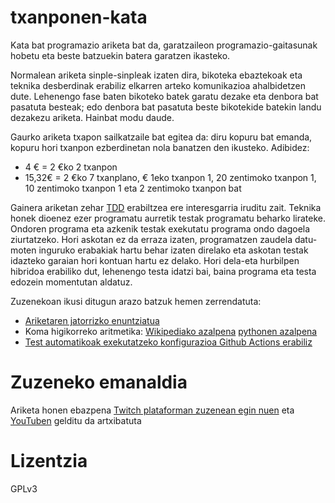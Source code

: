 # txanponen-kata

Kata bat programazio ariketa bat da, garatzaileon programazio-gaitasunak hobetu eta beste batzuekin batera garatzen ikasteko.

Normalean ariketa sinple-sinpleak izaten dira, bikoteka ebaztekoak eta teknika desberdinak erabiliz elkarren arteko komunikazioa ahalbidetzen dute. Lehenengo fase baten bikoteko batek garatu dezake eta denbora bat pasatuta besteak; edo denbora bat pasatuta beste bikotekide batekin landu dezakezu ariketa. Hainbat modu daude.

Gaurko ariketa txapon sailkatzaile bat egitea da: diru kopuru bat emanda, kopuru hori txanpon ezberdinetan nola banatzen den ikusteko. Adibidez:

- 4 € = 2 €ko 2 txanpon
- 15,32€ = 2 €ko 7 txanplano, € 1eko txanpon 1, 20 zentimoko txanpon 1, 10 zentimoko txanpon 1 eta 2 zentimoko txanpon bat

Gainera ariketan zehar [TDD](https://en.wikipedia.org/wiki/Test-driven_development) erabiltzea ere interesgarria iruditu zait. Teknika honek dioenez ezer programatu aurretik testak programatu beharko lirateke. Ondoren programa eta azkenik testak exekutatu programa ondo dagoela ziurtatzeko. Hori askotan ez da erraza izaten, programatzen zaudela datu-moten inguruko erabakiak hartu behar izaten direlako eta askotan testak idazteko garaian hori kontuan hartu ez delako. Hori dela-eta hurbilpen hibridoa erabiliko dut, lehenengo testa idatzi bai, baina programa eta testa edozein momentutan aldatuz.

Zuzenekoan ikusi ditugun arazo batzuk hemen zerrendatuta:

- [Ariketaren jatorrizko enuntziatua](https://katayuno-app.herokuapp.com/katas/27)
- Koma higikorreko aritmetika: [Wikipediako azalpena](https://en.wikipedia.org/wiki/Floating-point_arithmetic) [pythonen azalpena](https://stackoverflow.com/questions/588004/is-floating-point-math-broken)
- [Test automatikoak exekutatzeko konfigurazioa Github Actions erabiliz](https://github.com/erral/txanponen-kata/blob/master/.github/workflows/python-app.yml)

# Zuzeneko emanaldia

Ariketa honen ebazpena [Twitch plataforman zuzenean egin nuen](https://www.twitch.tv/videos/1246063743) eta [YouTuben]() gelditu da artxibatuta

# Lizentzia

GPLv3
